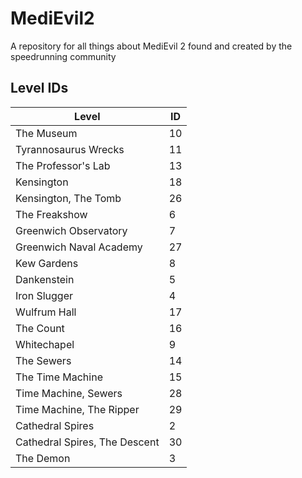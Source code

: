 # MediEvil2
A repository for all things about MediEvil 2 found and created by the speedrunning community

## Level IDs

|Level|ID|
|---|---|
|The Museum|10|
|Tyrannosaurus Wrecks|11|
|The Professor's Lab|13|
|Kensington|18|
|Kensington, The Tomb|26|
|The Freakshow|6|
|Greenwich Observatory|7|
|Greenwich Naval Academy|27|
|Kew Gardens|8|
|Dankenstein|5|
|Iron Slugger|4|
|Wulfrum Hall|17|
|The Count|16|
|Whitechapel|9|
|The Sewers|14|
|The Time Machine|15|
|Time Machine, Sewers|28|
|Time Machine, The Ripper|29|
|Cathedral Spires|2|
|Cathedral Spires, The Descent|30|
|The Demon|3|
